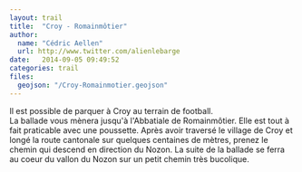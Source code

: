 ```yaml
---
layout: trail
title:  "Croy - Romainmôtier"
author:
  name: "Cédric Aellen"
  url: http://www.twitter.com/alienlebarge
date:   2014-09-05 09:49:52
categories: trail
files:
  geojson: "/Croy-Romainmotier.geojson"
---
```


Il est possible de parquer à Croy au terrain de football.  
La ballade vous mènera jusqu'à l'Abbatiale de Romainmôtier. Elle est tout à fait praticable avec une poussette. Après avoir traversé le village de Croy et longé la route cantonale sur quelques centaines de mètres, prenez le chemin qui descend en direction du Nozon. La suite de la ballade se ferra au coeur du vallon du Nozon sur un petit chemin très bucolique.
